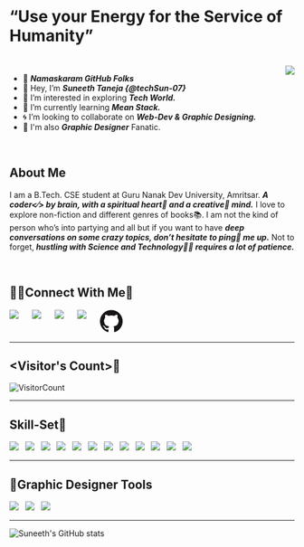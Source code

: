 # “Use your Energy for the Service of Humanity” 

<br> 

  <img align="Right" src="http://github-readme-streak-stats.herokuapp.com?user=techSun-  07&theme=dark&date_format=M%20j%5B%2C%20Y%5D&background=0A0015&fire=00B1DD&ring=00C0DD&currStreakLabel=00C6DD">
  
- 🙏 <em><b>Namaskaram GitHub Folks</b></em>
- 👋 Hey, I’m <em><b>Suneeth Taneja {@techSun-07}</em></b>                                    
- 👀 I’m interested in exploring <em><b>Tech World.</em></b>
- 🌱 I’m currently learning <em><b>Mean Stack.</em></b>
- 🌀 I’m looking to collaborate on <em><b>Web-Dev & Graphic Designing.</em></b>
- 🎨 I'm also <em><b>Graphic Designer</em></b> Fanatic.
 <br>
 
## About Me
<p>I am a B.Tech. CSE student at Guru Nanak Dev University, Amritsar. <em><b>A coder<⁄> by brain, with a spiritual heart💙 and a creative🎨 mind.</em></b> I love to explore non-fiction and different genres of books📚. I am not the kind of person who’s into partying and all but if you want to have <em><b>deep conversations on some crazy topics, don’t hesitate to ping📌 me up.</em></b> Not to forget,<em><b> hustling with Science and Technology👩‍💻 requires a lot of patience.</em></b></p>

 <br>
  
 ## 📧📌Connect With Me🐧
 <a href="https://twitter.com/SuneethTaneja" target=”_blank”> <img align="left" width="40px" src="https://logodownload.org/wp-content/uploads/2014/09/twitter-logo-6.png" /></a>
 <a href="mailto:suneethtaneja@gmail.com" target=”_blank”><img align="left" width="40px" src="https://cdn-icons-png.flaticon.com/512/281/281769.png" /></a>
 <a href="https://www.linkedin.com/in/suneeth-taneja/" target=”_blank”><img align="left" width="40px" src="https://cdn-icons-png.flaticon.com/512/174/174857.png"  /></a>
 <a href="https://github.com/techSun-07" target=”_blank”><img  width="40px" src="https://raw.githubusercontent.com/github/explore/78df643247d429f6cc873026c0622819ad797942/topics/github/github.png"></a>
 <a href="https://www.instagram.com/suneeth_07/" target=”_blank”><img align="left" width="40px" src="https://upload.wikimedia.org/wikipedia/commons/thumb/a/a5/Instagram_icon.png/1024px-Instagram_icon.png" /></a>
 
 <hr>
 
 ## <Visitor's Count>🧐
 ![VisitorCount](https://profile-counter.glitch.me/techSun-07/count.svg) 
 <hr>
 
 ## Skill-Set🚀
 <div>
 <img src="https://img.shields.io/badge/python%20-%2314354C.svg?&style=for-the-badge&logo=python&logoColor=white"> &nbsp;
 <img src="https://img.shields.io/badge/C%2B%2B-00599C?style=for-the-badge&logo=c%2B%2B&logoColor=white"> &nbsp;
 <img src="https://img.shields.io/badge/HTML5-E34F26?style=for-the-badge&logo=html5&logoColor=white"> &nbsp;
  <img src="https://img.shields.io/badge/CSS3-1572B6?style=for-the-badge&logo=css3&logoColor=white"> &nbsp;
  <img src="https://img.shields.io/badge/Bootstrap-563D7C?style=for-the-badge&logo=bootstrap&logoColor=white"> &nbsp;
  <img src="https://img.shields.io/badge/JavaScript-F7DF1E?style=for-the-badge&logo=javascript&logoColor=black"> &nbsp;
  <img src="https://img.shields.io/badge/typescript-%23007ACC.svg?style=for-the-badge&logo=typescript&logoColor=white"> &nbsp;
  <img src="https://img.shields.io/badge/Angular-DD0031?style=for-the-badge&logo=angular&logoColor=white"> &nbsp;
  <img src="https://img.shields.io/badge/Node.js-339933?style=for-the-badge&logo=nodedotjs&logoColor=white"> &nbsp;
  <img src="https://img.shields.io/badge/Express.js-000000?style=for-the-badge&logo=express&logoColor=white"> &nbsp;
  <img src="https://img.shields.io/badge/jQuery-0769AD?style=for-the-badge&logo=jquery&logoColor=white"> &nbsp;
  <img src="https://img.shields.io/badge/MongoDB-4EA94B?style=for-the-badge&logo=mongodb&logoColor=white"> &nbsp;
 </div>
 <hr>
 
 ## 🎨Graphic Designer Tools
 <div>
  <img src="https://img.shields.io/badge/Adobe%20Photoshop-31A8FF?style=for-the-badge&logo=Adobe%20Photoshop&logoColor=black"> &nbsp;
  <img src="https://img.shields.io/badge/Adobe%20Illustrator-FF9A00?style=for-the-badge&logo=adobe%20illustrator&logoColor=white"> &nbsp;
  <img src="https://img.shields.io/badge/Canva-%2300C4CC.svg?style=for-the-badge&logo=Canva&logoColor=white"> &nbsp;
</div>
 
 <hr>
 
  ![Suneeth's GitHub stats](https://github-readme-stats.vercel.app/api?username=techSun-07&show_icons=true&theme=tokyonight)
 



<!---
techSun-07/techSun-07 is a ✨ special ✨ repository because its `README.md` (this file) appears on your GitHub profile.
You can click the Preview link to take a look at your changes.
--->
